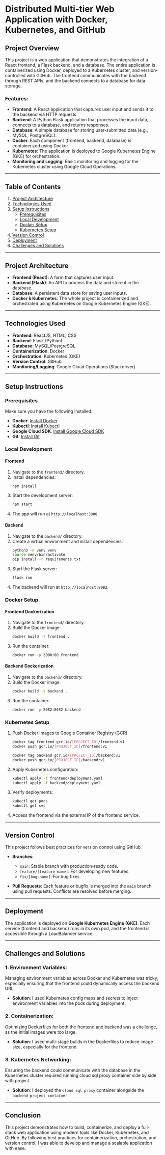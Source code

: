 # Distributed Multi-tier Web Application with Docker, Kubernetes, and GitHub

## Project Overview

This project is a web application that demonstrates the integration of a React frontend, a Flask backend, and a database. The entire application is containerized using Docker, deployed to a Kubernetes cluster, and version-controlled with GitHub. The frontend communicates with the backend through REST APIs, and the backend connects to a database for data storage.

### Features:
- **Frontend**: A React application that captures user input and sends it to the backend via HTTP requests.
- **Backend**: A Python Flask application that processes the input data, connects to a database, and returns responses.
- **Database**: A simple database for storing user-submitted data (e.g., MySQL, PostgreSQL).
- **Docker**: Each component (frontend, backend, database) is containerized using Docker.
- **Kubernetes**: The application is deployed to Google Kubernetes Engine (GKE) for orchestration.
- **Monitoring and Logging**: Basic monitoring and logging for the Kubernetes cluster using Google Cloud Operations.

---

## Table of Contents
1. [Project Architecture](#project-architecture)
2. [Technologies Used](#technologies-used)
3. [Setup Instructions](#setup-instructions)
    - [Prerequisites](#prerequisites)
    - [Local Development](#local-development)
    - [Docker Setup](#docker-setup)
    - [Kubernetes Setup](#kubernetes-setup)
4. [Version Control](#version-control)
5. [Deployment](#deployment)
6. [Challenges and Solutions](#challenges-and-solutions)

---

## Project Architecture

- **Frontend (React)**: A form that captures user input.
- **Backend (Flask)**: An API to process the data and store it in the database.
- **Database**: A persistent data store for saving user inputs.
- **Docker & Kubernetes**: The whole project is containerized and orchestrated using Kubernetes on Google Kubernetes Engine (GKE).

---

## Technologies Used

- **Frontend**: ReactJS, HTML, CSS
- **Backend**: Flask (Python)
- **Database**: MySQL/PostgreSQL
- **Containerization**: Docker
- **Orchestration**: Kubernetes (GKE)
- **Version Control**: GitHub
- **Monitoring/Logging**: Google Cloud Operations (Stackdriver)

---

## Setup Instructions

### Prerequisites

Make sure you have the following installed:
- **Docker**: [Install Docker](https://docs.docker.com/get-docker/)
- **Kubectl**: [Install Kubectl](https://kubernetes.io/docs/tasks/tools/install-kubectl/)
- **Google Cloud SDK**: [Install Google Cloud SDK](https://cloud.google.com/sdk/docs/install)
- **Git**: [Install Git](https://git-scm.com/book/en/v2/Getting-Started-Installing-Git)

### Local Development

#### Frontend
1. Navigate to the `frontend/` directory.
2. Install dependencies:
    ```bash
    npm install
    ```
3. Start the development server:
    ```bash
    npm start
    ```
4. The app will run at `http://localhost:3000`.

#### Backend
1. Navigate to the `backend/` directory.
2. Create a virtual environment and install dependencies:
    ```bash
    python3 -m venv venv
    source venv/bin/activate
    pip install -r requirements.txt
    ```
3. Start the Flask server:
    ```bash
    flask run
    ```
4. The backend will run at `http://localhost:8082`.

### Docker Setup

#### Frontend Dockerization
1. Navigate to the `frontend/` directory.
2. Build the Docker image:
    ```bash
    docker build -t frontend .
    ```
3. Run the container:
    ```bash
    docker run -p 3000:80 frontend
    ```

#### Backend Dockerization
1. Navigate to the `backend/` directory.
2. Build the Docker image:
    ```bash
    docker build -t backend .
    ```
3. Run the container:
    ```bash
    docker run -p 8082:8082 backend
    ```

### Kubernetes Setup

1. Push Docker images to Google Container Registry (GCR):
    ```bash
    docker tag frontend gcr.io/[PROJECT_ID]/frontend:v1
    docker push gcr.io/[PROJECT_ID]/frontend:v1

    docker tag backend gcr.io/[PROJECT_ID]/backend:v1
    docker push gcr.io/[PROJECT_ID]/backend:v1
    ```

2. Apply Kubernetes configuration:
    ```bash
    kubectl apply -f frontend/deployment.yaml
    kubectl apply -f backend/deployment.yaml
    ```

3. Verify deployments:
    ```bash
    kubectl get pods
    kubectl get svc
    ```

4. Access the frontend via the external IP of the frontend service.

---

## Version Control

This project follows best practices for version control using GitHub.

- **Branches**:
  - `main`: Stable branch with production-ready code.
  - `feature/[feature-name]`: For developing new features.
  - `fix/[bug-name]`: For bug fixes.
  
- **Pull Requests**: Each feature or bugfix is merged into the `main` branch using pull requests. Conflicts are resolved before merging.

---

## Deployment

The application is deployed on **Google Kubernetes Engine (GKE)**. Each service (frontend and backend) runs in its own pod, and the frontend is accessible through a LoadBalancer service.

---

## Challenges and Solutions

### 1. **Environment Variables**:
Managing environment variables across Docker and Kubernetes was tricky, especially ensuring that the frontend could dynamically access the backend URL.
- **Solution**: I used Kubernetes config maps and secrets to inject environment variables into the pods during deployment.

### 2. **Containerization**:
Optimizing Dockerfiles for both the frontend and backend was a challenge, as the initial images were too large.
- **Solution**: I used multi-stage builds in the Dockerfiles to reduce image size, especially for the frontend.

### 3. **Kubernetes Networking**:
Ensuring the backend could communicate with the database in the Kubernetes cluster required running cloud sql proxy container side by side with project.
- **Solution**: I deployed the `cloud sql proxy` container alongside the `backend project container`. 

---

## Conclusion

This project demonstrates how to build, containerize, and deploy a full-stack web application using modern tools like Docker, Kubernetes, and GitHub. By following best practices for containerization, orchestration, and version control, I was able to develop and manage a scalable application with ease.

